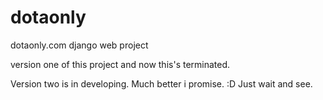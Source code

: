 dotaonly
========

dotaonly.com django web project

version one of this project and now this's terminated.

Version two is in developing. Much better i promise. :D Just wait and see.
